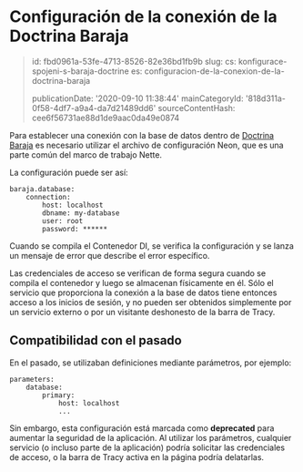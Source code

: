 Configuración de la conexión de la Doctrina Baraja
==================================================

> id: fbd0961a-53fe-4713-8526-82e36bd1fb9b
> slug:
> 	cs: konfigurace-spojeni-s-baraja-doctrine
> 	es: configuracion-de-la-conexion-de-la-doctrina-baraja
> 
> publicationDate: '2020-09-10 11:38:44'
> mainCategoryId: '818d311a-0f58-4df7-a9a4-da7d21489dd6'
> sourceContentHash: cee6f56731ae88d1de9aac0da49e0874

Para establecer una conexión con la base de datos dentro de [Doctrina Baraja](https://github.com/baraja-core/doctrine) es necesario utilizar el archivo de configuración Neon, que es una parte común del marco de trabajo Nette.

La configuración puede ser así:

```neon
baraja.database:
    connection:
        host: localhost
        dbname: my-database
        user: root
        password: ******
```

Cuando se compila el Contenedor DI, se verifica la configuración y se lanza un mensaje de error que describe el error específico.

Las credenciales de acceso se verifican de forma segura cuando se compila el contenedor y luego se almacenan físicamente en él. Sólo el servicio que proporciona la conexión a la base de datos tiene entonces acceso a los inicios de sesión, y no pueden ser obtenidos simplemente por un servicio externo o por un visitante deshonesto de la barra de Tracy.

Compatibilidad con el pasado
----------

En el pasado, se utilizaban definiciones mediante parámetros, por ejemplo:

```neon
parameters:
    database:
        primary:
            host: localhost
            ...
```

Sin embargo, esta configuración está marcada como **deprecated** para aumentar la seguridad de la aplicación. Al utilizar los parámetros, cualquier servicio (o incluso parte de la aplicación) podría solicitar las credenciales de acceso, o la barra de Tracy activa en la página podría delatarlas.
